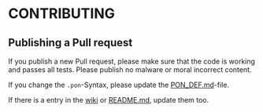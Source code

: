 # CONTRIBUTING
## Publishing a Pull request
If you publish a new Pull request, please make sure that the code is working and passes all tests. Please publish no malware or moral incorrect content.

If you change the `.pon`-Syntax, please update the [PON_DEF.md](https://github.com/dgc08/ponlib/blob/master/PON_DEF.md)-file.

If there is a entry in the [wiki](https://github.com/dgc08/ponlib/wiki) or [README.md](https://github.com/dgc08/ponlib/blob/master/README.md), update them too.